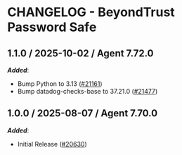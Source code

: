 # CHANGELOG - BeyondTrust Password Safe

<!-- towncrier release notes start -->

## 1.1.0 / 2025-10-02 / Agent 7.72.0

***Added***:

* Bump Python to 3.13 ([#21161](https://github.com/DataDog/integrations-core/pull/21161))
* Bump datadog-checks-base to 37.21.0 ([#21477](https://github.com/DataDog/integrations-core/pull/21477))

## 1.0.0 / 2025-08-07 / Agent 7.70.0

***Added***:

* Initial Release ([#20630](https://github.com/DataDog/integrations-core/pull/20630))
